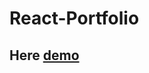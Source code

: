 # React-Portfolio

## Here [demo](https://62b7841ec023234a38df50f5--glistening-basbousa-5c0080.netlify.app)
